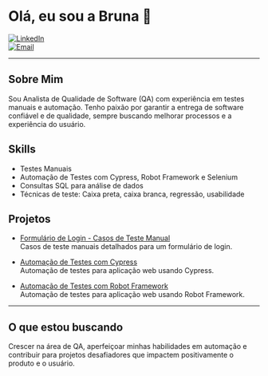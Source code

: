 # Olá, eu sou a Bruna 👋

[![LinkedIn](https://img.shields.io/badge/LinkedIn-bruna-loren-blue?logo=linkedin&style=for-the-badge)](https://linkedin.com/in/bruna-loren)  
[![Email](https://img.shields.io/badge/Email-brunaloren9@gmail.com-red?style=for-the-badge&logo=gmail)](mailto:brunaloren9@gmail.com)  

---

## Sobre Mim
Sou Analista de Qualidade de Software (QA) com experiência em testes manuais e automação. Tenho paixão por garantir a entrega de software confiável e de qualidade, sempre buscando melhorar processos e a experiência do usuário.

## Skills
- Testes Manuais  
- Automação de Testes com Cypress, Robot Framework e Selenium  
- Consultas SQL para análise de dados  
- Técnicas de teste: Caixa preta, caixa branca, regressão, usabilidade  

## Projetos
- [Formulário de Login - Casos de Teste Manual](https://github.com/BrunaL0ren/manual-test-cases-login-form)  
Casos de teste manuais detalhados para um formulário de login.

- [Automação de Testes com Cypress](https://github.com/BrunaL0ren/cypress-saucedemo-tests)  
Automação de testes para aplicação web usando Cypress.

- [Automação de Testes com Robot Framework](https://github.com/BrunaL0ren/robot-login-tests)  
Automação de testes para aplicação web usando Robot Framework.

---
## O que estou buscando  
Crescer na área de QA, aperfeiçoar minhas habilidades em automação e contribuir para projetos desafiadores que impactem positivamente o produto e o usuário.
